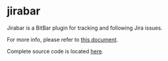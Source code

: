 # jirabar
Jirabar is a BitBar plugin for tracking and following Jira issues.

For more info, please refer to [this document](bitbar-haskell.md).

Complete source code is located [here](jirabar.1m.hs).
